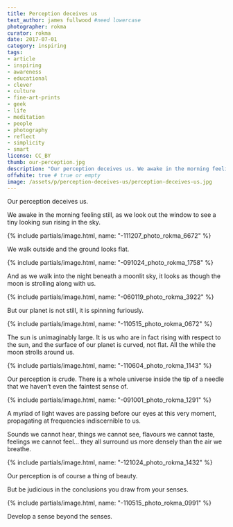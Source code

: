 ```yaml
---
title: Perception deceives us
text_author: james fullwood #need lowercase
photographer: rokma
curator: rokma
date: 2017-07-01
category: inspiring
tags:
- article
- inspiring
- awareness
- educational
- clever
- culture
- fine-art-prints
- geek
- life
- meditation
- people
- photography
- reflect
- simplicity
- smart
license: CC_BY
thumb: our-perception.jpg
description: "Our perception deceives us. We awake in the morning feeling still, as we look out the window to see a tiny looking sun rising in the sky. We walk outside and the ground looks flat. And as we walk into the night beneath a moonlit sky, it looks as though the moon is strolling along with us. But our planet is not still, it is spinning furiously. The sun is unimaginably large. It is us who are in fact rising with respect to the sun, and the surface of our planet is curved, not flat. All the while the moon strolls around us. Our perception is crude."
offwhite: true # true or empty
image: /assets/p/perception-deceives-us/perception-deceives-us.jpg
---
```


Our perception deceives us.

We awake in the morning feeling still, as we look out the window to see a tiny looking sun rising in the sky.


{% include partials/image.html, name: "-111207_photo_rokma_6672" %}

We walk outside and the ground looks flat.

{% include partials/image.html, name: "-091024_photo_rokma_1758" %}

And as we walk into the night beneath a moonlit sky, it looks as though the moon is strolling along with us.


{% include partials/image.html, name: "-060119_photo_rokma_3922" %}

But our planet is not still, it is spinning furiously.


{% include partials/image.html, name: "-110515_photo_rokma_0672" %}

The sun is unimaginably large. It is us who are in fact rising with respect to the sun, and the surface of our planet is curved, not flat. All the while the moon strolls around us.


{% include partials/image.html, name: "-110604_photo_rokma_1143" %}

Our perception is crude. There is a whole universe inside the tip of a needle that we haven’t even the faintest sense of.


{% include partials/image.html, name: "-091001_photo_rokma_1291" %}

A myriad of light waves are passing before our eyes at this very moment, propagating at frequencies indiscernible to us.

Sounds we cannot hear, things we cannot see, flavours we cannot taste, feelings we cannot feel... they all surround us more densely than the air we breathe.


{% include partials/image.html, name: "-121024_photo_rokma_1432" %}

Our perception is of course a thing of beauty.

But be judicious in the conclusions you draw from your senses.


{% include partials/image.html, name: "-110515_photo_rokma_0991" %}

Develop a sense beyond the senses.

